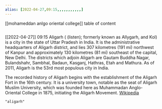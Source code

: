 ```yaml
---
alias: [2022-04-27,09:15,,,,,,,,,,,]
---
```

[[mohameddan anlgo oriental college]]
table of content
```toc
```

[[2022-04-27]] 09:15
Aligarh ( (listen); formerly known as Allygarh, and Kol) is a city in the state of Uttar Pradesh in India. It is the administrative headquarters of Aligarh district, and lies 307 kilometres (191 mi) northwest of Kanpur and approximately 130 kilometres (81 mi) southeast of the capital, New Delhi. The districts which adjoin Aligarh are Gautam Buddha Nagar, Bulandshahr, Sambhal, Badaun, Kasganj, Hathras, Etah and Mathura. As of 2011, Aligarh is the 53rd most populous city in India.

The recorded history of Aligarh begins with the establishment of the Aligarh Fort in the 16th century. It is a university town, notable as the seat of Aligarh Muslim University, which was founded here as Muhammadan Anglo-Oriental College in 1875, initiating the Aligarh Movement.
[Wikipedia](https://en.wikipedia.org/wiki/Aligarh)
```query
"aligarh"
```